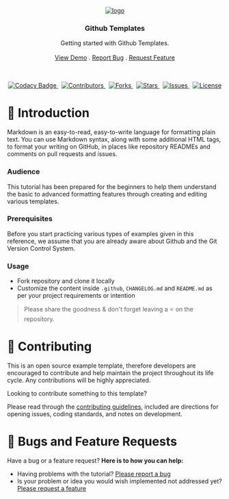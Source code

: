 <p align="center">
	<a href="https://github.com/wasulabenjamin/github_templates.git">
		<img src="https://img.icons8.com/?size=120&id=16318&format=png&color=000000" alt="logo">
	</a>
</p>

<h3 align="center">Github Templates</h3>

<p align="center">
    Getting started with Github Templates.
    <br> <br>
    <a href="https://github.com/wasulabenjamin/github_templates.git">View Demo</a> . 
    <a href="https://github.com/wasulabenjamin/github_templates/issues/new?template=bug_report.md">Report Bug</a> . 
    <a href="https://github.com/wasulabenjamin/github_templates/issues/new?template=feature_request.md">
    	Request Feature
    </a>
</p>

<p align="center">
	<br> <br>
	<a href="https://app.codacy.com/gh/wasulabenjamin/github_templates/dashboard">
		<img src="https://app.codacy.com/project/badge/Grade/ee49b6bb231e46fc9f5ee300e96738d4" alt="Codacy Badge"/>
	</a>
    &nbsp;
	<a href="https://github.com/wasulabenjamin/github_templates/graphs/contributors">
    	<img src="https://img.shields.io/github/contributors/wasulabenjamin/github_templates" alt="Contributors"/>
	</a>
    &nbsp;
    <a href="https://github.com/wasulabenjamin/github_templates/network/members">
		<img src="https://img.shields.io/github/forks/wasulabenjamin/github_templates" alt="Forks"/>
    </a>
	&nbsp;
	<a href="https://github.com/wasulabenjamin/github_templates/stargazers">
		<img src="https://img.shields.io/github/stars/wasulabenjamin/github_templates" alt="Stars"/>
	</a>
	&nbsp;
	<a href="https://github.com/wasulabenjamin/github_templates/issues">
		<img src="https://img.shields.io/github/issues/wasulabenjamin/github_templates" alt="Issues"/>
	</a>
	&nbsp;
	<a href="https://github.com/wasulabenjamin/github_templates/blob/master/LICENSE">
		<img src="https://img.shields.io/github/license/wasulabenjamin/github_templates" alt="License"/>
	</a>
</p>

# 📘 Introduction

Markdown is an easy-to-read, easy-to-write language for formatting plain text. You can use Markdown syntax, along with 
some additional HTML tags, to format your writing on GitHub, in places like repository READMEs and comments on pull 
requests and issues. 

### Audience

This tutorial has been prepared for the beginners to help them understand the basic to advanced formatting features 
through creating and editing various templates.

### Prerequisites

Before you start practicing various types of examples given in this reference, we assume that you are already aware 
about Github and the Git Version Control System.

### Usage

- Fork repository and clone it locally
- Customize the content inside `.github`, `CHANGELOG.md` and `README.md` as per your project requirements or intention

> Please share the goodness & don't forget leaving a :star: on the repository.

# 🧩 Contributing

This is an open source example template, therefore developers are encouraged to contribute and help maintain the project 
throughout its life cycle. Any contributions will be highly appreciated.

Looking to contribute something to this template?

Please read through the [contributing guidelines][contributing_guidelines], included are directions for opening issues, 
coding standards, and notes on development.

# 🐛 Bugs and Feature Requests

Have a bug or a feature request? **Here is to how you can help:** 
* Having problems with the tutorial? [Please report a bug][report_bug]
* Is your problem or idea you would wish implemented not addressed yet? [Please request a feature][request_feature]


<!--
	As you might notice, I'm using markdown "reference style" links for readability.
	Reference links are enclosed in brackets [] instead of parentheses ().
	https://www.markdownguide.org/basic-syntax/
-->
[view_demo]: https://github.com/wasulabenjamin/github_templates
[report_bug]: https://github.com/wasulabenjamin/github_templates/issues/new?template=bug_report.md
[request_feature]: https://github.com/wasulabenjamin/github_templates/issues/new?template=feature_request.md
[contributing_guidelines]: https://github.com/wasulabenjamin/github_templates/blob/main/.github/CONTRIBUTING.md
